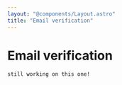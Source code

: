 ```yaml
---
layout: "@components/Layout.astro"
title: "Email verification"
---
```


# Email verification

```
still working on this one!
```
